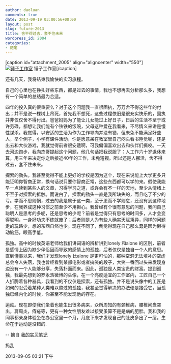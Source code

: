 ```yaml
---
author: daoluan
comments: true
date: 2013-09-19 03:00:56+00:00
layout: post
slug: future-2013
title: 舍不得过去，套不住未来
wordpress_id: 2004
categories:
- 随笔
---
```


[caption id="attachment\_2005" align="aligncenter" width="550"][![锤子工作室](http://daoluan.net/blog/wp-content/uploads/2013/09/yonghaoluo.jpg)](http://daoluan.net/blog/wp-content/uploads/2013/09/yonghaoluo.jpg) 锤子工作室[/caption]

还有几天，我将结束我愉快的实习旅程。

自己的心里也在挣扎好些东西，都是过去的事情，我也不想再去分析那么多，我想有一个简单的总结最为合适。

四年的投入真的很重要么？对于这个问题我一直很固执，万万舍不得这些年的付出；并不是说一棵树上吊死，首先我不想死，这些过程依旧是很充实快乐的，固执并非仅仅舍不得付出。爸爸妈妈为了能让儿女能过上好日子，日后的生活不至于或许劳碌，都想让我们能有个铁铁的饭碗，父母这种爱在我看来，不尽情义来讲是慢性谋杀。我觉得，以安适的生活为作为工作导向并没有错，但未免不能满足好些人，举个例子，小学有课件活动，你是愿意呆在教室里自己闷头看书睡觉呢，还是出去和大伙游戏，我就觉得前者很安适啊，可我偏偏喜欢出去和伙伴们撕咬。一天去河边跑步，我向杰哥提起这个问题，他几句话把我说服了：人工作六十岁退休来算，用三年来决定你之后接近40年的工作，未免短视。所以还是人挪活，舍不得过去，套不住未来。

探索的劲头。我甚至觉得不能上更好的学校是因为这个，现在来说能上大学更多只能证明你智商正常，换句话说只要你智商正常，这些东西都可以学的来。假使我能早一点读到某些人的文章，习得学习之道，或许会有不一样的天地，至少从情绪上不至于对探索的抵触。而说白了，探索的劲头一直是我所缺失的，而且吃了不少的亏。学而不思则惘，过去的我是属于这一类，至于思而不学则怠，还没有到这种地步，在我养成这种习惯之前至少不用担心。我曾经有个很有意思的问题，我问自己聪明人是思考的多呢，还是思考的少呢？前者是觉得只有思考的时间多，人才会变得聪明，一身好功夫不练就废了；后者则是人为有些人确实天赋秉异，同样的问题走的玩路少，想的东西自然也少。现在不同了，倒觉得现在自己那么蠢是因为懒得动脑筋，眼高手低。

孤独。高中的时候英语老师给我们讲词语的辨析讲到lonely 和alone 的区别，前者是感情上因为缺少伴侣因而导致的感情上的孤独，后者仅仅是独自一个人的意思。直到懂事以来，我们才发现lonely 比alone 是更可怕的，那种空洞无法填补的空虚总会令人失落，我也曾经看到某部电影或者搞笑的段子，大笑一番回过头来发现身边没有一个人能够分享，失落扑面而来。因此，孤独是人类宝贵的财富。提到孤独，我最先想到的罗永浩微博的头像，在一个亮度适宜的工作室内，工匠自己一个人折腾着各种器具，我看到的不仅仅是探索，还有孤独。并不是说头像中的工匠是如何的忍受着某种人类难以熬过的孤独，我甚至觉得解决的办法便是接受它，当孤独已经内化的时候，你甚至不能发现他的存在。

运动。现在即便我们坐着也能生出很多病来，众所周知的有颈椎病，腰椎间盘突出，肩周炎，痔疮等，更有一种女性朋友难以接受虽算不是是病的肥胖。我和我的同事都亲身体验坐在办公室里一个月，月底下来才发现自己的肚皮多出了一层。生命在于运动是没错的.

-- 摘自 [我的实习笔记](http://www.douban.com/note/302050099/)

捣乱

2013-09-05 03:21 下午
